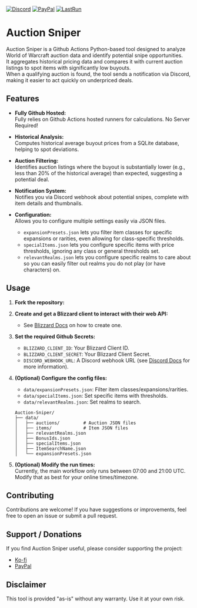 [![Discord][SVG-Discord]][Discord]
[![PayPal][SVG-PayPal]][PayPal]
[![LastRun][SVG-LastRun]][LastRun]


# Auction Sniper

Auction Sniper is a Github Actions Python-based tool designed to analyze World of Warcraft auction data and identify potential snipe opportunities.  
It aggregates historical pricing data and compares it with current auction listings to spot items with significantly low buyouts.  
When a qualifying auction is found, the tool sends a notification via Discord, making it easier to act quickly on underpriced deals.

## Features

- **Fully Github Hosted:**  
  Fully relies on Github Actions hosted runners for calculations. No Server Required!

- **Historical Analysis:**  
  Computes historical average buyout prices from a SQLite database, helping to spot deviations.

- **Auction Filtering:**  
  Identifies auction listings where the buyout is substantially lower (e.g., less than 20% of the historical average) than expected, suggesting a potential deal.

- **Notification System:**  
  Notifies you via Discord webhook about potential snipes, complete with item details and thumbnails.

- **Configuration:**  
  Allows you to configure multiple settings easily via JSON files.  
  - `expansionPresets.json` lets you filter item classes for specific expansions or rarities, even allowing for class-specific thresholds.  
  - `specialItems.json` lets you configure specific items with price thresholds, ignoring any class or general thresholds set.  
  - `relevantRealms.json` lets you configure specific realms to care about so you can easily filter out realms you do not play (or have characters) on.

## Usage

1. **Fork the repository:**

2. **Create and get a Blizzard client to interact with their web API:**  
   - See [Blizzard Docs](https://develop.battle.net/documentation/guides/getting-started) on how to create one.

3. **Set the required Github Secrets:**

   - `BLIZZARD_CLIENT_ID`: Your Blizzard Client ID.  
   - `BLIZZARD_CLIENT_SECRET`: Your Blizzard Client Secret.  
   - `DISCORD_WEBHOOK_URL`: A Discord webhook URL (see [Discord Docs](https://support.discord.com/hc/en-us/articles/228383668-Intro-to-Webhooks) for more information).

4. **(Optional) Configure the config files:**
   - `data/expansionPresets.json`: Filter item classes/expansions/rarities.
   - `data/specialItems.json`: Set specific items with thresholds.
   - `data/relevantRealms.json`: Set realms to search.

   ```
   Auction-Sniper/
   ├── data/
   │   ├── auctions/         # Auction JSON files
   │   ├── items/            # Item JSON files
   │   ├── relevantRealms.json
   │   ├── BonusIds.json
   │   ├── specialItems.json
   │   ├── ItemSearchName.json
   │   └── expansionPresets.json
   ```

5. **(Optional) Modify the run times:**  
   Currently, the main workflow only runs between 07:00 and 21:00 UTC. Modify that as best for your online times/timezone.

## Contributing

Contributions are welcome! If you have suggestions or improvements, feel free to open an issue or submit a pull request.

## Support / Donations

If you find Auction Sniper useful, please consider supporting the project:

- [Ko-fi](https://ko-fi.com/Jodsderechte)
- [PayPal](https://www.paypal.com/donate/?hosted_button_id=PSQ4D3HXNZKMG)

## Disclaimer

This tool is provided "as-is" without any warranty. Use it at your own risk.


[//]: # (Links)

[Discord]: https://discord.com/invite/v3gYmYamGJ (Join the Discord)
[PayPal]: https://ko-fi.com/jodsderechte (Donate via PayPal)
[LastRun]: https://github.com/Jodsderechte/Auction-Sniper/actions/workflows/realmAuctionData.yml (Latest workflow run)

[//]: # (Images)
[SVG-Discord]: https://img.shields.io/badge/Discord-7289da?logo=discord&logoColor=fff&style=flat-square
[SVG-PayPal]: https://custom-icon-badges.demolab.com/badge/-Support-lightgrey?style=flat-square&logo=kofi&color=222222
[SVG-LastRun]: https://github.com/Jodsderechte/Auction-Sniper/actions/workflows/realmAuctionData.yml/badge.svg
